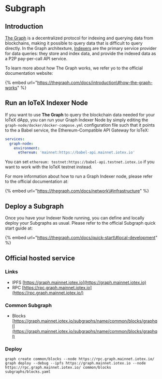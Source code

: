 # Subgraph

## Introduction

[The Graph](https://thegraph.com/docs/introduction#what-the-graph-is) is a decentralized protocol for indexing and querying data from blockchains, making it possible to query data that is difficult to query directly. In the Graph architexture, [Indexers](https://thegraph.com/docs/introduction#how-the-graph-works) are the primary service provider for data queries: they store and index data, and provide the indexed data as a P2P pay-per-call API service. 

To learn more about how The Graph works, we refer yo to the official documentation website:

{% embed url="https://thegraph.com/docs/introduction\#how-the-graph-works" %}

## Run an IoTeX Indexer Node

If you want to use **The Graph** to query the blockchain data needed for your IoTeX dApp, you can run your Graph Indexer Node by simply editing the `graph-node/docker/docker-compose.yml` configuration file such that it points to the a Babel service, the Ethereum-Compatible API Gateway for IoTeX:

```yaml
services:
  graph-node:
    environment:
      ethereum: 'mainnet:https://babel-api.mainnet.iotex.io'
```

You can set  `ethereum: testnet:https://babel-api.testnet.iotex.io` if you want to work with the IoTeX testnet instead.

For more information about how to run a Graph Indexer node, please refer to the official documentation at:

{% embed url="https://thegraph.com/docs/network\#infrastructure" %}

## Deploy a Subgraph

Once you have your Indexer Node running, you can define and locally deploy your Subgraphs as usual. Please refer to the official Subgraph quick start guide at:

{% embed url="https://thegraph.com/docs/quick-start\#local-development" %}

## Official hosted service

### Links

* IPFS [https://graph.mainnet.iotex.io](https://graph.mainnet.iotex.io)
* RPC [https://rpc.graph.mainnet.iotex.io](https://rpc.graph.mainnet.iotex.io/)

### Common Subgraph

* Blocks [https://graph.mainnet.iotex.io/subgraphs/name/common/blocks/graphql](https://graph.mainnet.iotex.io/subgraphs/name/common/blocks/graphql)

### Deploy

```text
graph create common/blocks --node https://rpc.graph.mainnet.iotex.io/
graph deploy --debug --ipfs https://graph.mainnet.iotex.io --node  https://rpc.graph.mainnet.iotex.io/ common/blocks subgraphs/blocks.yaml
```

